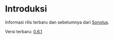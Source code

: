# Introduksi

Informasi rilis terbaru dan sebelumnya dari [Sonolus](https://sonolus.com).

Versi terbaru: [0.6.1](./versions/0.6.1.md)

